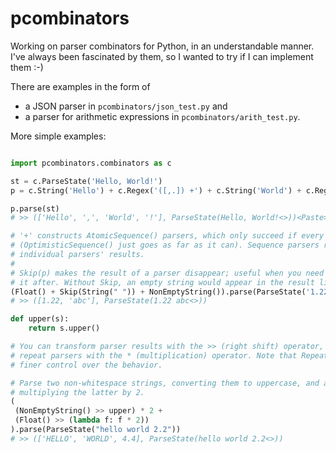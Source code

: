 # pcombinators

Working on parser combinators for Python, in an understandable manner. I've
always been fascinated by them, so I wanted to try if I can implement them :-)

There are examples in the form of
* a JSON parser in `pcombinators/json_test.py` and
* a parser for arithmetic expressions in `pcombinators/arith_test.py`.

More simple examples:

```python

import pcombinators.combinators as c

st = c.ParseState('Hello, World!')
p = c.String('Hello') + c.Regex('([,.]) +') + c.String('World') + c.Regex('[.,?!]')

p.parse(st)
# >> (['Hello', ',', 'World', '!'], ParseState(Hello, World!<>))<Paste>

# '+' constructs AtomicSequence() parsers, which only succeed if every parser succeeds in order
# (OptimisticSequence() just goes as far as it can). Sequence parsers result in a list of the
# individual parsers' results.
#
# Skip(p) makes the result of a parser disappear; useful when you need to consume input but not use
# it after. Without Skip, an empty string would appear in the result list.
(Float() + Skip(String(" ")) + NonEmptyString()).parse(ParseState('1.22 abc'))
# >> ([1.22, 'abc'], ParseState(1.22 abc<>))

def upper(s):
    return s.upper()

# You can transform parser results with the >> (right shift) operator, and
# repeat parsers with the * (multiplication) operator. Note that Repeat() and StrictRepeat() offer
# finer control over the behavior.

# Parse two non-whitespace strings, converting them to uppercase, and a float,
# multiplying the latter by 2.
(
 (NonEmptyString() >> upper) * 2 +
 (Float() >> (lambda f: f * 2))
).parse(ParseState("hello world 2.2"))
# >> (['HELLO', 'WORLD', 4.4], ParseState(hello world 2.2<>))
```
